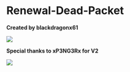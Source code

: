 # Renewal-Dead-Packet
**Created by blackdragonx61**

![](https://media.giphy.com/media/LqmY8RWzFsxDB67QNu/giphy.gif)

**Special thanks to xP3NG3Rx for V2**

![](https://puu.sh/DXEUh/775023751c.gif)
